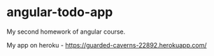 # angular-todo-app
My second homework of angular course.

My app on heroku - https://guarded-caverns-22892.herokuapp.com/